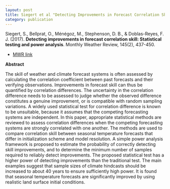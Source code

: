 ```yaml
---
layout: post
title: Siegert et al "Detecting Improvements in Forecast Correlation Skill - Statistical Testing and Power Analysis"
category: publication
---
```


Siegert, S., Bellprat, O., Ménégoz, M., Stephenson, D. B., & Doblas-Reyes, F. J. (2017). **Detecting improvements in forecast correlation skill: Statistical testing and power analysis**. Monthly Weather Review, 145(2), 437-450.

- [MWR link](https://journals.ametsoc.org/doi/full/10.1175/MWR-D-16-0037.1)

**Abstract**

The skill of weather and climate forecast systems is often assessed by
calculating the correlation coefficient between past forecasts and their
verifying observations. Improvements in forecast skill can thus be quantified
by correlation differences. The uncertainty in the correlation difference needs
to be assessed to judge whether the observed difference constitutes a genuine
improvement, or is compatible with random sampling variations. A widely used
statistical test for correlation difference is known to be unsuitable, because
it assumes that the competing forecasting systems are independent. In this
paper, appropriate statistical methods are reviewed to assess correlation
differences when the competing forecasting systems are strongly correlated with
one another. The methods are used to compare correlation skill between seasonal
temperature forecasts that differ in initialization scheme and model
resolution. A simple power analysis framework is proposed to estimate the
probability of correctly detecting skill improvements, and to determine the
minimum number of samples required to reliably detect improvements. The
proposed statistical test has a higher power of detecting improvements than the
traditional test. The main examples suggest that sample sizes of climate
hindcasts should be increased to about 40 years to ensure sufficiently high
power. It is found that seasonal temperature forecasts are significantly
improved by using realistic land surface initial conditions.

